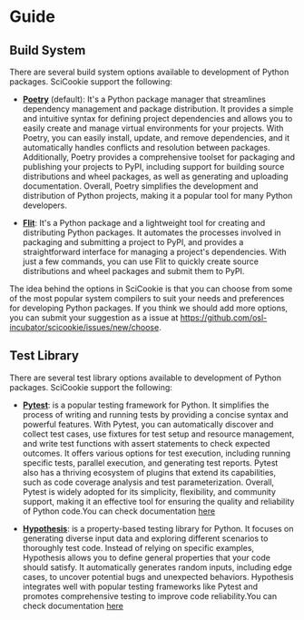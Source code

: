 # Guide

## Build System

There are several build system options available to development of Python
packages. SciCookie support the following:

- [**Poetry**](https://python-poetry.org/) (default): It's a Python package
  manager that streamlines dependency management and package distribution. It
  provides a simple and intuitive syntax for defining project dependencies and
  allows you to easily create and manage virtual environments for your projects.
  With Poetry, you can easily install, update, and remove dependencies, and it
  automatically handles conflicts and resolution between packages. Additionally,
  Poetry provides a comprehensive toolset for packaging and publishing your
  projects to PyPI, including support for building source distributions and
  wheel packages, as well as generating and uploading documentation. Overall,
  Poetry simplifies the development and distribution of Python projects, making
  it a popular tool for many Python developers.

- [**Flit**](https://flit.pypa.io): It's a Python package and a lightweight tool
  for creating and distributing Python packages. It automates the processes
  involved in packaging and submitting a project to PyPI, and provides a
  straightforward interface for managing a project's dependencies. With just a
  few  commands, you can use Flit to quickly create source distributions and
  wheel packages and submit them to PyPI.

The idea behind the options in SciCookie is that you can choose from some of the
most popular system compilers to suit your needs and preferences for developing
Python packages. If you think we should add more options, you can submit your
suggestion as a issue at
https://github.com/osl-incubator/scicookie/issues/new/choose.
 
## Test Library

There are several test library options available to development of Python packages. SciCookie support the following:

-  [**Pytest**](https://docs.pytest.org/en/7.3.x/contents.html): is a popular testing framework for Python. It simplifies the process of writing and running tests by providing a concise syntax and powerful features. With Pytest, you can automatically discover and collect test cases, use fixtures for test setup and resource management, and write test functions with assert statements to check expected outcomes. It offers various options for test execution, including running specific tests, parallel execution, and generating test reports. Pytest also has a thriving ecosystem of plugins that extend its capabilities, such as code coverage analysis and test parameterization. Overall, Pytest is widely adopted for its simplicity, flexibility, and community support, making it an effective tool for ensuring the quality and reliability of Python code.You can check documentation [here](https://docs.pytest.org/en/7.3.x/contents.html)

- [**Hypothesis**](https://hypothesis.readthedocs.io/): is a property-based testing library for Python. It focuses on generating diverse input data and exploring different scenarios to thoroughly test code. Instead of relying on specific examples, Hypothesis allows you to define general properties that your code should satisfy. It automatically generates random inputs, including edge cases, to uncover potential bugs and unexpected behaviors. Hypothesis integrates well with popular testing frameworks like Pytest and promotes comprehensive testing to improve code reliability.You can check documentation [here](https://hypothesis.readthedocs.io/)
